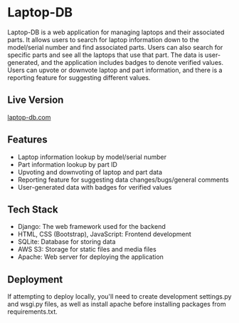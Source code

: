# Laptop-DB

Laptop-DB is a web application for managing laptops and their associated parts. It allows users to search for laptop information down to the model/serial number and find associated parts. Users can also search for specific parts and see all the laptops that use that part. The data is user-generated, and the application includes badges to denote verified values. Users can upvote or downvote laptop and part information, and there is a reporting feature for suggesting different values.

## Live Version

[laptop-db.com](https://www.laptop-db.com)

## Features

- Laptop information lookup by model/serial number
- Part information lookup by part ID
- Upvoting and downvoting of laptop and part data
- Reporting feature for suggesting data changes/bugs/general comments
- User-generated data with badges for verified values

## Tech Stack

- Django: The web framework used for the backend
- HTML, CSS (Bootstrap), JavaScript: Frontend development
- SQLite: Database for storing data
- AWS S3: Storage for static files and media files
- Apache: Web server for deploying the application

## Deployment

If attempting to deploy locally, you'll need to create development settings.py and wsgi.py files, as well as install apache before installing packages from requirements.txt.
